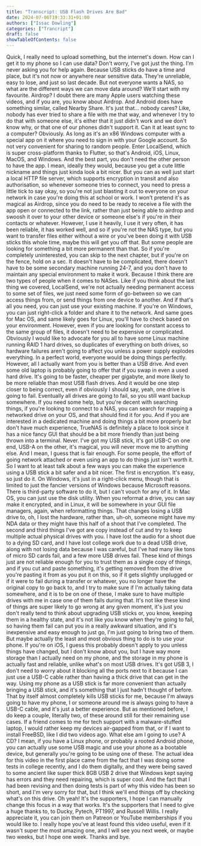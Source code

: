 ```yaml
---
title: "Transcript: USB Flash Drives Are Bad"
date: 2024-07-06T19:33:31+01:00
authors: ["Issac Dowling"]
categories: ["Trancript"]
draft: false
showTableOfContents: false
---
```

 Quick, I really need to upload something, but the internet's down.
 How can I get it to my phone so I can use data?
 Don't worry, I've got just the thing.
 I'm never asking you for help again.
 Because USB sticks do have a time and place, but it's not now or anywhere near sensitive
 data.
 They're unreliable, easy to lose, and just so last decade.
 But not everyone wants a NAS, so what are the different ways we can move data around?
 We'll start with my favourite.
 Airdrop?
 I doubt there are many Apple users watching these videos, and if you are, you know about
 Airdrop.
 And Android does have something similar, called Nearby Share.
 It's just that... nobody cares?
 Like, nobody has ever tried to share a file with me that way, and whenever I try to do
 that with someone else, it's either that it just didn't work and we don't know why, or
 that one of our phones didn't support it.
 Can it at least sync to a computer?
 Obviously.
 As long as it's an x86 Windows computer with a special app on it where you need to sign
 in with your Google account.
 So not very convenient for sharing to random people.
 Enter LocalSend, which is super cross-platform thanks to Flutter, so that's Android, iOS,
 Linux, MacOS, and Windows.
 And the best part, you don't need the other person to have the app.
 I mean, ideally they would, because you get a cute little nickname and things just kinda
 look a bit nicer.
 But you can as well just start a local HTTP file server, which supports encryption in
 transit and also authorisation, so whenever someone tries to connect, you need to press
 a little tick to say okay, so you're not just blasting it out to everyone on your network
 in case you're doing this at school or work.
 I won't pretend it's as magical as Airdrop, since you do need to be ready to receive a
 file with the app open or connected to the link, rather than just being able to airdrop
 and swoosh it over to your other device or someone else's if you're in their contacts
 or whatever.
 However, I use it heavily, I use it very often, it has been reliable, it has worked well,
 and so if you're not the NAS type, but you want to transfer files either without a wire
 or you've been doing it with USB sticks this whole time, maybe this will get you off that.
 But some people are looking for something a bit more permanent than that.
 So if you're completely uninterested, you can skip to the next chapter, but if you're
 on the fence, hold on a sec.
 It doesn't have to be complicated, there doesn't have to be some secondary machine running
 24-7, and you don't have to maintain any special environment to make it work.
 Because I think there are two types of people when it comes to NASes.
 Like if you think about the last thing we covered, LocalSend, we're not actually needing
 permanent access to some set of files, we just need some form of go-between so we can
 access things from, or send things from one device to another.
 And if that's all you need, you can just use your existing machine.
 If you're on Windows, you can just right-click a folder and share it to the network.
 And same goes for Mac OS, and same likely goes for Linux, you'll have to check based
 on your environment.
 However, even if you are looking for constant access to the same group of files, it doesn't
 need to be expensive or complicated.
 Obviously I would like to advocate for you all to have some Linux machine running RAID 1
 hard drives, so duplicates of everything on both drives, so hardware failures aren't
 going to affect you unless a power supply explodes everything.
 In a perfect world, everyone would be doing things perfectly.
 However, all I actually want from you is better than a USB drive.
 And even some old laptop is probably going to offer that if you swap in even a used hard
 drive.
 It's going to be faster, cheaper per gigabyte, and more likely to be more reliable than most
 USB flash drives.
 And it would be one step closer to being correct, even if obviously I should say, yeah, one
 drive is going to fail.
 Eventually all drives are going to fail, so you still want backup somewhere.
 If you need some help, but you're decent with searching things, if you're looking to connect
 to a NAS, you can search for mapping a networked drive on your OS, and that should find it
 for you.
 And if you are interested in a dedicated machine and doing things a bit more properly but don't
 have much experience, TrueNAS is definitely a place to look since it has a nice fancy
 GUI that should be a bit more friendly than just being thrown into a terminal.
 Never.
 I've got my USB stick, it's got USB-C on one end, USB-A on the other, it's magical, you
 will never move me to anything else.
 And I mean, I guess that is fair enough.
 For some people, the effort of going network attached or even using an app to do things
 just isn't worth it.
 So I want to at least talk about a few ways you can make the experience using a USB stick
 a bit safer and a bit nicer.
 The first is encryption.
 It's easy, so just do it.
 On Windows, it's just in a right-click menu, though that is limited to just the fancier
 versions of Windows because Microsoft reasons.
 There is third-party software to do it, but I can't vouch for any of it.
 In Mac OS, you can just use the disk utility.
 When you reformat a drive, you can say make it encrypted, and in Linux, it will be somewhere
 in your GUI file managers, again, when reformatting things.
 That changes losing a USB drive to, oh, I lost the hardware, rather than, uh-oh, someone
 might have my NDA data or they might have this half of a shoot that I've completed.
 The second and third things I've got are copy instead of cut and try to keep multiple actual
 physical drives with you.
 I have lost the audio for a shoot due to a dying SD card, and I have lost college work
 due to a dead USB drive, along with not losing data because I was careful, but I've had many
 like tons of micro SD cards fail, and a few more USB drives fail.
 These kind of things just are not reliable enough for you to trust them as a single copy
 of things, and if you cut and paste something, it's getting removed from the drive you're
 pasting it from as you put it on this, so if it gets slightly unplugged or if it were
 to fail during a transfer or whatever, you no longer have the original copy to go back
 to, and I try to make sure if I'm actually taking data somewhere, and it is to be on
 one of these, I make sure to have multiple drives with me in case one of them fails during
 that.
 It's not like these kind of things are super likely to go wrong at any given moment, it's
 just you don't really tend to think about upgrading USB sticks or, you know, keeping
 them in a healthy state, and it's not like you know when they're going to fail, so having
 them fail can put you in a really awkward situation, and it's inexpensive and easy enough
 to just go, I'm just going to bring two of them.
 But maybe actually the least and most obvious thing to do is to use your phone.
 If you're on iOS, I guess this probably doesn't apply to you unless things have changed, but
 I don't know about you, but I have way more storage than I actually need on my phone,
 and the storage in my phone is actually fast and reliable, unlike what's on most USB drives.
 It's got USB 3, I don't need to worry about it blocking all the ports next to it because
 I can just use a USB-C cable rather than having a thick drive that can get in the way.
 Using my phone as a USB stick is far more convenient than actually bringing a USB stick,
 and it's something that I just hadn't thought of before.
 That by itself almost completely kills USB sticks for me, because I'm always going to
 have my phone, I or someone around me is always going to have a USB-C cable, and it's just
 a better experience.
 But as mentioned before, I do keep a couple, literally two, of these around still for their
 remaining use cases.
 If a friend comes to me for tech support with a malware-stuffed laptop, I would rather keep
 my devices air-gapped from that, or if I want to install FreeBSD, like I did two videos ago.
 What else am I going to use?
 A CD?
 I mean, if you have a Linux phone, or probably a rooted Android phone, you can actually use
 some USB magic and use your phone as a bootable device, but generally you're going to be using
 one of these.
 The actual idea for this video in the first place came from the fact that I was doing
 some tests in college recently, and I do them digitally, and they were being saved to some
 ancient like super thick 8GB USB 2 drive that Windows kept saying has errors and they need
 repairing, which is super cool.
 And the fact that I had been revising and then doing tests is part of why this video
 has been so short, and I'm very sorry for that, but I think we'll end things off by
 checking what's on this drive.
 Oh yeah!
 It's the supporters, I hope I can manually change this focus in a way that works.
 It's the supporters that I need to give a huge thanks to, to Ducky, Pytech, PT1997,
 and Russell Willis.
 I really appreciate it, you can join them on Patreon or YouTube memberships if you would
 like to.
 I really hope you've at least found this video useful, even if it wasn't super the most
 amazing one, and I will see you next week, or maybe two weeks, but I hope one week.
 Thanks and bye.